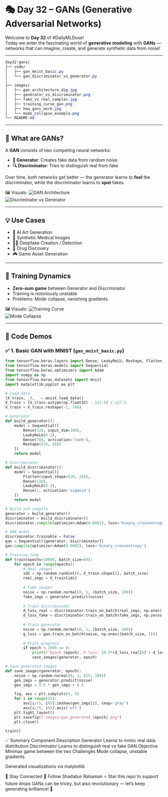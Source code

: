 # 🎭 Day 32 – GANs (Generative Adversarial Networks)

Welcome to **Day 32** of #DailyMLDose!  
Today we enter the fascinating world of **generative modeling** with **GANs** — networks that can imagine, create, and generate synthetic data from noise!

---
```css
day32-gans/
├── code/
│   ├── gan_mnist_basic.py
│   └── gan_discriminator_vs_generator.py
│
├── images/
│   ├── gan_architecture_dig.jpg
│   ├── generator_vs_discriminator.png
│   ├── fake_vs_real_samples.jpg
│   ├── training_curve_gan.png
│   ├── how_gans_work.jpg
│   └── mode_collapse_example.png
└── README.md
```
---
## 🧠 What are GANs?

A **GAN** consists of two competing neural networks:

- **🧪 Generator**: Creates fake data from random noise  
- **🔍 Discriminator**: Tries to distinguish real from fake

Over time, both networks get better — the generator learns to **fool** the discriminator, while the discriminator learns to **spot** fakes.

🖼️ Visuals:
![GAN Architecture](images/gan_architecture_dig.jpg)  
![Discriminator vs Generator](images/generator_vs_discriminator.png)

---

## 💡 Use Cases
- 🎨 AI Art Generation  
- 🧬 Synthetic Medical Images  
- 🧑‍🤖 Deepfake Creation / Detection  
- 🧪 Drug Discovery  
- 🎮 Game Asset Generation

---

## 🔬 Training Dynamics

- **Zero-sum game** between Generator and Discriminator  
- Training is notoriously unstable  
- Problems: Mode collapse, vanishing gradients

🖼️ Visuals:
![Training Curve](images/training_curve.png)  
![Mode Collapse](images/mode_collapse_example.png)

---

## 🧪 Code Demos

### ✅ 1. Basic GAN with MNIST (`gan_mnist_basic.py`)

```python
from tensorflow.keras.layers import Dense, LeakyReLU, Reshape, Flatten
from tensorflow.keras.models import Sequential
from tensorflow.keras.optimizers import Adam
import numpy as np
from tensorflow.keras.datasets import mnist
import matplotlib.pyplot as plt

# Load data
(X_train, _), _ = mnist.load_data()
X_train = (X_train.astype(np.float32) - 127.5) / 127.5
X_train = X_train.reshape(-1, 784)

# Generator
def build_generator():
    model = Sequential([
        Dense(128, input_dim=100),
        LeakyReLU(0.2),
        Dense(784, activation='tanh'),
        Reshape((28, 28))
    ])
    return model

# Discriminator
def build_discriminator():
    model = Sequential([
        Flatten(input_shape=(28, 28)),
        Dense(128),
        LeakyReLU(0.2),
        Dense(1, activation='sigmoid')
    ])
    return model

# Build and compile
generator = build_generator()
discriminator = build_discriminator()
discriminator.compile(optimizer=Adam(0.0002), loss='binary_crossentropy', metrics=['accuracy'])

# GAN model
discriminator.trainable = False
gan = Sequential([generator, discriminator])
gan.compile(optimizer=Adam(0.0002), loss='binary_crossentropy')

# Training loop
def train(epochs=10000, batch_size=64):
    for epoch in range(epochs):
        # Real images
        idx = np.random.randint(0, X_train.shape[0], batch_size)
        real_imgs = X_train[idx]
        
        # Fake images
        noise = np.random.normal(0, 1, (batch_size, 100))
        fake_imgs = generator.predict(noise)
        
        # Train discriminator
        d_loss_real = discriminator.train_on_batch(real_imgs, np.ones((batch_size, 1)))
        d_loss_fake = discriminator.train_on_batch(fake_imgs, np.zeros((batch_size, 1)))
        
        # Train generator
        noise = np.random.normal(0, 1, (batch_size, 100))
        g_loss = gan.train_on_batch(noise, np.ones((batch_size, 1)))
        
        # Print progress
        if epoch % 1000 == 0:
            print(f"Epoch {epoch}, D loss: {0.5*(d_loss_real[0] + d_loss_fake[0])}, G loss: {g_loss}")
            save_images(generator, epoch)

# Save generated images
def save_images(generator, epoch):
    noise = np.random.normal(0, 1, (25, 100))
    gen_imgs = generator.predict(noise)
    gen_imgs = 0.5 * gen_imgs + 0.5

    fig, axs = plt.subplots(5, 5)
    for i in range(25):
        axs[i//5, i%5].imshow(gen_imgs[i], cmap='gray')
        axs[i//5, i%5].axis('off')
    plt.tight_layout()
    plt.savefig(f"images/gan_generated_{epoch}.png")
    plt.close()

train()
```
✅ Summary
Component	Description
Generator	Learns to mimic real data distribution
Discriminator	Learns to distinguish real vs fake
GAN Objective	Minimax game between the two
Challenges	Mode collapse, unstable gradients

Generated visualizations via matplotlib

🔗 Stay Connected
🔗 Follow Shadabur Rahaman
⭐ Star this repo to support future drops
GANs can be tricky, but also revolutionary — let’s keep generating brilliance! 🚀

